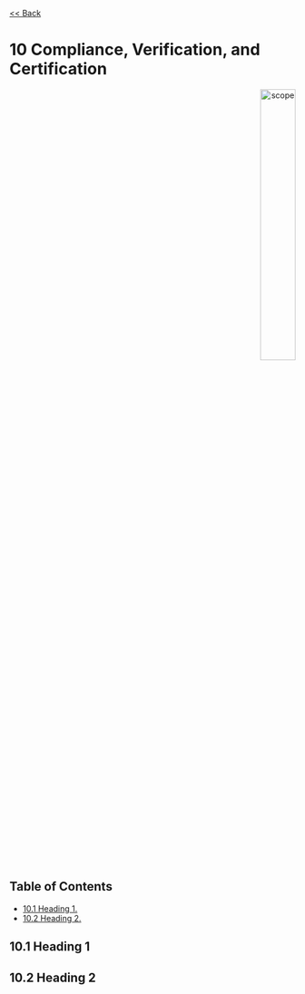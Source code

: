 [<< Back](../../ref_model)
# 10 Compliance, Verification, and Certification
<p align="right"><img src="../figures/bogo_ifo.png" alt="scope" title="Scope" width="35%"/></p>

## Table of Contents
* [10.1	Heading 1.](#10.1)
* [10.2 Heading 2.](#10.2)

<a name="10.1"></a>
## 10.1 Heading 1

<a name="10.2"></a>
## 10.2 Heading 2
